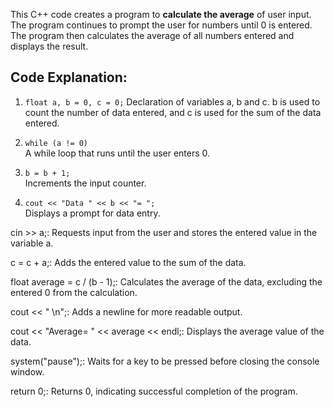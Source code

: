 This C++ code creates a program to __calculate the average__ of user input. The program continues to prompt the user for numbers until 0 is entered. The program then calculates the average of all numbers entered and displays the result.

## Code Explanation:

1. `float a, b = 0, c = 0;`
  Declaration of variables a, b and c. b is used to count the number of data entered, and c is used for the sum of the data entered.

2. `while (a != 0)`  
  A while loop that runs until the user enters 0.

3. `b = b + 1;`  
  Increments the input counter.

4. `cout << "Data " << b << "= ";`  
  Displays a prompt for data entry.

cin >> a;: Requests input from the user and stores the entered value in the variable a.

c = c + a;: Adds the entered value to the sum of the data.

float average = c / (b - 1);: Calculates the average of the data, excluding the entered 0 from the calculation.

cout << " \n";: Adds a newline for more readable output.

cout << "Average= " << average << endl;: Displays the average value of the data.

system("pause");: Waits for a key to be pressed before closing the console window.

return 0;: Returns 0, indicating successful completion of the program.
